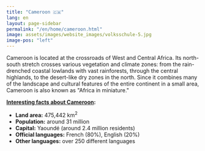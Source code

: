 ```yaml
---
title: "Cameroon 🇨🇲"
lang: en
layout: page-sidebar
permalink: "/en/home/cameroon.html"
image: assets/images/website_images/volksschule-5.jpg
image-pos: "left"
---
```


Cameroon is located at the crossroads of West and Central Africa. Its north-south stretch crosses various vegetation and climate zones: from the rain-drenched coastal lowlands with vast rainforests, through the central highlands, to the desert-like dry zones in the north. Since it combines many of the landscape and cultural features of the entire continent in a small area, Cameroon is also known as "Africa in miniature."


**[Interesting facts about Cameroon](https://en.wikipedia.org/wiki/Cameroon):**
- **Land area:** 475,442 km<sup>2</sup>
- **Population:** around 31 million
- **Capital:** Yaoundé (around 2.4 million residents)
- **Official languages:** French (80%), English (20%)
- **Other languages:** over 250 different languages